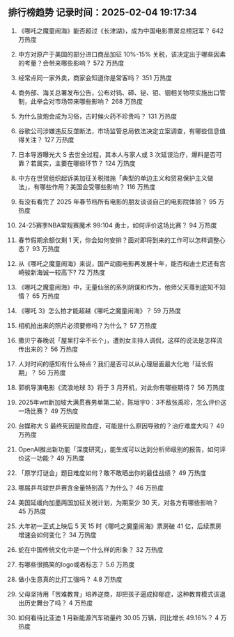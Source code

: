 
## 排行榜趋势 记录时间：2025-02-04 19:17:34
  
  1. 《哪吒之魔童闹海》能否超过《长津湖》，成为中国电影票房总榜冠军？ 642 万热度
    
  2. 中方对原产于美国的部分进口商品加征 10%-15% 关税，该决定出于哪些因素的考量？会带来哪些影响？ 572 万热度
    
  3. 经常点同一家外卖，商家会知道你是常客吗？ 351 万热度
    
  4. 商务部、海关总署发布公告，公布对钨、碲、铋、钼、铟相关物项实施出口管制，此举会对市场带来哪些影响？ 268 万热度
    
  5. 为什么放炮会成为习俗，古时候火药不珍贵吗？ 131 万热度
    
  6. 谷歌公司涉嫌违反反垄断法，市场监管总局依法决定立案调查，有哪些信息值得关注？ 127 万热度
    
  7. 日本导游曝光大 S 去世全过程，其本人与家人或 3 次延误治疗，爆料是否可靠？若属实，主要在哪些环节？ 124 万热度
    
  8. 中方在世贸组织起诉美加征关税措施「典型的单边主义和贸易保护主义做法」，有哪些作用？美国会受哪些影响？ 116 万热度
    
  9. 有没有看完了 2025 年春节档所有电影的朋友谈谈自己的电影院体验？ 95 万热度
    
  10. 24-25赛季NBA常规赛魔术 99:104 勇士，如何评价这场比赛？ 94 万热度
    
  11. 春节假期余额仅剩 1 天，你会如何安排？面对即将到来的工作可以怎样调整心态？ 93 万热度
    
  12. 从《哪吒之魔童闹海》来说，国产动画电影再发展十年，能否和迪士尼还有宫崎骏新海诚一较高下? 72 万热度
    
  13. 《哪吒之魔童闹海》中，无量仙翁的系列阴谋和作为，他师父天尊到底知不知情？ 65 万热度
    
  14. 《哪吒 3》怎么拍才能超越《哪吒之魔童闹海》？ 59 万热度
    
  15. 相机拍出来的照片必须要修吗？为什么？ 57 万热度
    
  16. 撒贝宁春晚说「屋里打伞不长个」，遭到女主持人调侃，这样的说法是怎样流传出来的？ 56 万热度
    
  17. 人对时间的感知有什么特点？我们是否可以从心理层面最大化地「延长假期」？ 56 万热度
    
  18. 郭帆导演电影《流浪地球 3》将于 3 月开机，对此你有哪些期待？ 56 万热度
    
  19. 2025年wtt新加坡大满贯赛男单第二轮，陈垣宇0：3不敌张禹珍，怎么评价这一场比赛？ 49 万热度
    
  20. 台媒称大 S 最终死因是败血症，可能是什么原因导致的？治疗难度大吗？ 49 万热度
    
  21. OpenAI推出新功能「深度研究」，能生成可以达到分析师级别的报告，如何评价这一功能？ 49 万热度
    
  22. 「原学灯谜会」题目难度如何？敢不敢晒出你的最佳战绩？ 49 万热度
    
  23. 哪届乒乓球世乒赛含金量特别高？为什么？ 46 万热度
    
  24. 美国延缓向加墨两国加征关税计划，为期至少 30 天，对各方有哪些影响？ 45 万热度
    
  25. 大年初一正式上映后 5 天 15 时《哪吒之魔童闹海》票房破 41 亿，后续票房增速会如何变化？ 34 万热度
    
  26. 蛇在中国传统文化中是一个什么样的形象？ 32 万热度
    
  27. 有哪些很搞笑的logo或者标志？ 5.6 万热度
    
  28. 做小生意真的比打工强吗？ 4.8 万热度
    
  29. 父母坚持用「苦难教育」培养逆商，却把孩子逼成抑郁症，这种教育模式该退出历史舞台了吗？ 4 万热度
    
  30. 如何看待比亚迪 1 月新能源汽车销量约 30.05 万辆，同比增长 49.16%？ 4 万热度
    